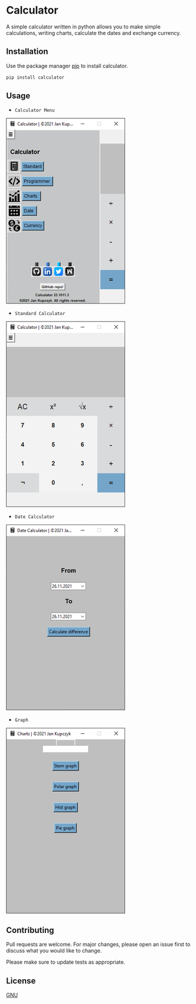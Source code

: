 # Calculator

A simple calculator written in python allows you to make simple calculations, writing charts, calculate the dates and exchange currency.

## Installation

Use the package manager [pip](https://pip.pypa.io/en/stable/) to install calculator.

```bash
pip install calculator
```

## Usage

* ```Calculator Menu```

![Calculator Menu](img/calc_menu.PNG)

* ```Standard Calculator```

![Calculator](img/calc.PNG)

* ```Date Calculator```

![Date Calculator](img/date.PNG)

* ```Graph```

![Graph maker](img/charts.PNG)

## Contributing
Pull requests are welcome. For major changes, please open an issue first to discuss what you would like to change.

Please make sure to update tests as appropriate.

## License
[GNU](https://choosealicense.com/licenses/gnu/)

